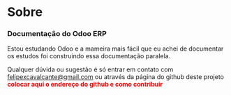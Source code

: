 # Sobre
### Documentação do Odoo ERP
Estou estudando Odoo e a mameira mais fácil que eu achei de documentar os estudos foi construindo essa documentação paralela.

Qualquer dúvida ou sugestão é só entrar em contato com <felipexcavalcante@gmail.com> ou através da página do github deste projeto <strong style="color: red">colocar aqui o endereço do github e como contribuir</strong>